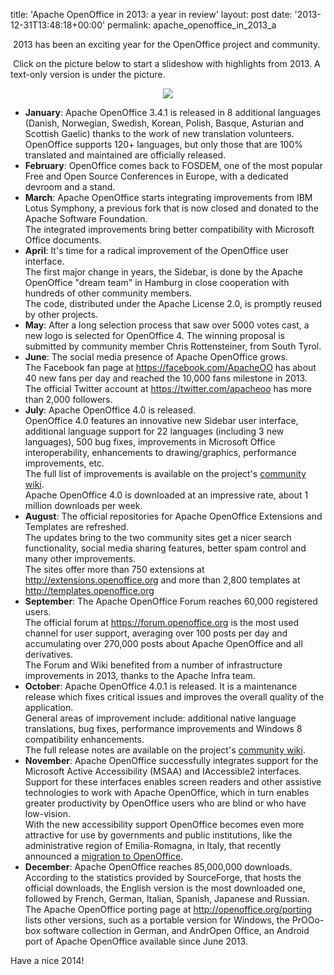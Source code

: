 title: 'Apache OpenOffice in 2013: a year in review'
layout: post
date: '2013-12-31T13:48:18+00:00'
permalink: apache_openoffice_in_2013_a

<p> </p> 
  <p>&nbsp;2013 has been an exciting year for the OpenOffice project and community.<br /></p> 
  <p>&nbsp;Click on the picture below to start a slideshow with highlights from 2013. A text-only version is under the picture.</p> 
  <p style="text-align: center;"><a href="http://cdn.knightlab.com/libs/timeline/latest/embed/index.html?source=0ApXDQB3bRocRdFVCOEdHXzlCckNVSjRfUGh6aVJ3YWc&amp;font=Bevan-PotanoSans&amp;maptype=TERRAIN&amp;lang=en&amp;height=650"><img align="middle" src="https://people.apache.org/~pescetti/blog/2013-12-review/timeline.png" /></a> </p> 
  <p> </p> 
  <p> </p> 
  <p> </p> 
  <p> </p> 
  <ul> 
    <li> <b>January</b>: Apache OpenOffice 3.4.1 is released in 8 additional languages (Danish, Norwegian, Swedish, Korean, Polish, Basque, Asturian and Scottish Gaelic) thanks to the work of new translation volunteers. <br />OpenOffice supports 120+ languages, but only those that are 100% translated and maintained are officially released.
  </li> 
    <li><b>February</b>: OpenOffice comes back to FOSDEM, one of the most popular Free and Open Source Conferences in Europe, with a dedicated devroom and a stand.
  </li> 
    <li><b>March</b>: Apache OpenOffice starts integrating improvements from IBM Lotus Symphony, a previous fork that is now closed and donated to the Apache Software Foundation. <br />The integrated improvements bring better compatibility with Microsoft Office documents.
  </li> 
    <li><b>April</b>: It's time for a radical improvement of the OpenOffice user interface. <br />The first major change in years, the Sidebar, is done by the Apache OpenOffice &quot;dream team&quot; in Hamburg in close cooperation with hundreds of other community members. <br />The code, distributed under the Apache License 2.0, is promptly reused by other projects.
  </li> 
    <li><b>May</b>: After a long selection process that saw over 5000 votes cast, a new logo is selected for OpenOffice 4. The winning proposal is submitted by community member Chris Rottensteiner, from South Tyrol.
  </li> 
    <li><b>June</b>: The social media presence of Apache OpenOffice grows. <br />The Facebook fan page at <a href="https://facebook.com/ApacheOO">https://facebook.com/ApacheOO</a> has about 40 new fans per day and reached the 10,000 fans milestone in 2013. <br />The official Twitter account at <a href="https://twitter.com/apacheoo">https://twitter.com/apacheoo</a> has more than 2,000 followers.
  </li> 
    <li><b>July</b>: Apache OpenOffice 4.0 is released. <br />OpenOffice 4.0 features an innovative new Sidebar user interface,  additional language support for 22 languages (including 3 new languages), 500 bug fixes, improvements in Microsoft Office interoperability, enhancements to drawing/graphics, performance improvements, etc. <br />The full list of improvements is available on the project's <a href="https://cwiki.apache.org/confluence/display/OOOUSERS/AOO+4.0+Release+Notes">community wiki</a>.<br />Apache OpenOffice 4.0 is downloaded at an impressive rate, about 1 million downloads per week.
  </li> 
    <li><b>August</b>: The official repositories for Apache OpenOffice Extensions and Templates are refreshed. <br />The updates bring to the two community sites get a nicer search functionality, social media sharing features, better spam control and many other improvements. <br /> The sites offer more than 750 extensions at <a href="http://extensions.openoffice.org">http://extensions.openoffice.org</a> and more than 2,800 templates at <a href="http://templates.openoffice.org">http://templates.openoffice.org</a> </li> 
    <li><b>September</b>: The Apache OpenOffice Forum reaches 60,000 registered users. <br />The official forum at <a href="https://forum.openoffice.org">https://forum.openoffice.org</a> is the most used channel for user support, averaging over 100 posts per day and accumulating over 270,000 posts about Apache OpenOffice and all derivatives. <br />The Forum and Wiki benefited from a number of infrastructure improvements in 2013, thanks to the Apache Infra team.
  </li> 
    <li><b>October</b>: Apache OpenOffice 4.0.1 is released. It is a maintenance release which fixes critical issues and improves the overall quality of the application. <br />
General areas of improvement include: additional native language translations, bug fixes, performance improvements and Windows 8 compatibility enhancements. <br />The full release notes are available on the project's <a href="https://cwiki.apache.org/confluence/display/OOOUSERS/AOO+4.0.1+Release+Notes">community wiki</a>.
  </li> 
    <li><b>November</b>: Apache OpenOffice successfully integrates support for the Microsoft Active Accessibility (MSAA) and IAccessible2 interfaces.  <br />Support for these interfaces enables screen readers and other assistive technologies to work with Apache OpenOffice, which in turn enables greater productivity by OpenOffice users who are blind or who have low-vision.  <br />With the new accessibility support OpenOffice becomes even more attractive for use by governments and public institutions, like the administrative region of Emilia-Romagna, in Italy, that recently announced a <a href="http://www.openoffice.org/">migration to OpenOffice</a>.
  </li> 
    <li><b>December</b>: Apache OpenOffice reaches 85,000,000 downloads. <br />According to the statistics provided by SourceForge, that hosts the official downloads, the English version is the most downloaded one, followed by French, German, Italian, Spanish, Japanese and Russian. <br />The Apache OpenOffice porting page at <a href="http://openoffice.org/porting">http://openoffice.org/porting</a> lists other versions, such as a portable version for Windows, the PrOOo-box software collection in German, and AndrOpen Office, an Android port of Apache OpenOffice available since June 2013.  </li> 
  </ul>Have a nice 2014!<br />
